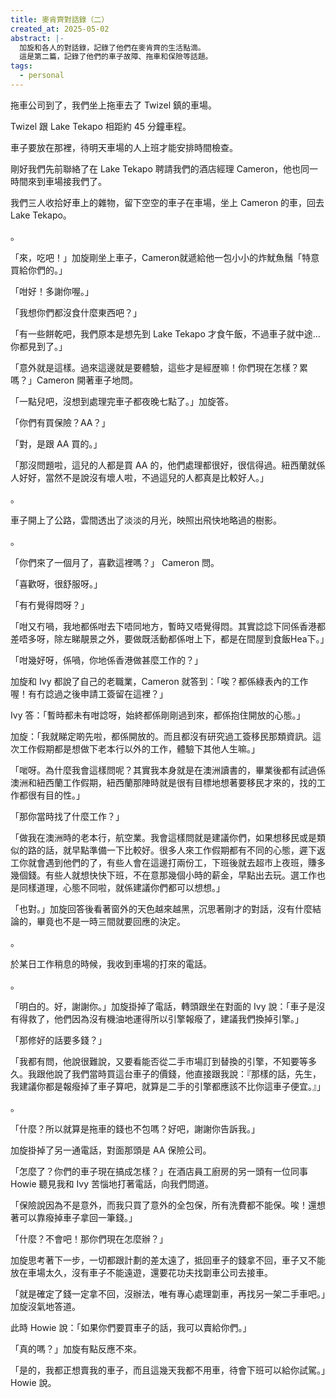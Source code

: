 ```yaml
---
title: 麥肯齊對話錄（二）
created_at: 2025-05-02
abstract: |-
  加旋和各人的對話錄，記錄了他們在麥肯齊的生活點滴。
  這是第二篇，記錄了他們的車子故障、拖車和保險等話題。
tags:
  - personal
---
```


拖車公司到了，我們坐上拖車去了 Twizel 鎮的車場。

Twizel 跟 Lake Tekapo 相距約 45 分鐘車程。

車子要放在那裡，待明天車場的人上班才能安排時間檢查。

剛好我們先前聯絡了在 Lake Tekapo 聘請我們的酒店經理 Cameron，他也同一時間來到車場接我們了。

我們三人收拾好車上的雜物，留下空空的車子在車場，坐上 Cameron 的車，回去 Lake Tekapo。

。

「來，吃吧！」加旋剛坐上車子，Cameron就遞給他一包小小的炸魷魚鬚「特意買給你們的。」

「咁好！多謝你喔。」

「我想你們都沒食什麼東西吧？」

「有一些餅乾吧，我們原本是想先到 Lake Tekapo 才食午飯，不過車子就中途...你都見到了。」

「意外就是這樣。過來這邊就是要體驗，這些才是經歴嘛！你們現在怎樣？累嗎？」Cameron 開著車子地問。

「一點兒吧，沒想到處理完車子都夜晚七點了。」加旋答。

「你們有買保險？AA？」

「對，是跟 AA 買的。」

「那沒問題啦，這兒的人都是買 AA 的，他們處理都很好，很信得過。紐西蘭就係人好好，當然不是說沒有壞人啦，不過這兒的人都真是比較好人。」

。

車子開上了公路，雲間透出了淡淡的月光，映照出飛快地略過的樹影。

。

「你們來了一個月了，喜歡這裡嗎？」 Cameron 問。

「喜歡呀，很舒服呀。」

「有冇覺得悶呀？」

「咁又冇喎，我地都係咁去下唔同地方，暫時又唔覺得悶。其實諗諗下同係香港都差唔多呀，除左睇靚景之外，要做既活動都係咁上下，都是在間屋到食飯Hea下。」

「咁幾好呀，係喎，你地係香港做甚麼工作的？」

加旋和 Ivy 都說了自己的老職業，Cameron 就答到：「唉？都係綠表內的工作喔！有冇諗過之後申請工簽留在這裡？」

Ivy 答：「暫時都未有咁諗呀，始終都係剛剛過到來，都係抱住開放的心態。」

加旋：「我就睇定啲先啦，都係開放的。而且都沒有研究過工簽移民那類資訊。這次工作假期都是想做下老本行以外的工作，體驗下其他人生嘛。」

「啱呀。為什麼我會這樣問呢？其實我本身就是在澳洲讀書的，畢業後都有試過係澳洲和紐西蘭工作假期，紐西蘭那陣時就是很有目標地想著要移民才來的，找的工作都很有目的性。」

「那你當時找了什麼工作？」

「做我在澳洲時的老本行，航空業。我會這樣問就是建議你們，如果想移民或是類似的路的話，就早點準備一下比較好。很多人來工作假期都有不同的心態，遲下返工你就會遇到他們的了，有些人會在這邊打兩份工，下班後就去超市上夜班，賺多幾個錢。有些人就想快快下班，不在意那幾個小時的薪金，早點出去玩。選工作也是同樣道理，心態不同啦，就係建議你們都可以想想。」

「也對。」加旋回答後看著窗外的天色越來越黑，沉思著剛才的對話，沒有什麼結論的，畢竟也不是一時三間就要回應的決定。

。

於某日工作稍息的時候，我收到車場的打來的電話。

。

「明白的。好，謝謝你。」加旋掛掉了電話，轉頭跟坐在對面的 Ivy 說：「車子是沒有得救了，他們因為沒有機油地運得所以引擎報癈了，建議我們換掉引擎。」

「那修好的話要多錢？」

「我都有問，他說很難說，又要看能否從二手市場訂到替換的引擎，不知要等多久。我跟他說了我們當時買這台車子的價錢，他直接跟我說：『那樣的話，先生，我建議你都是報癈掉了車子算吧，就算是二手的引擎都應該不比你這車子便宜。』」

。

「什麼？所以就算是拖車的錢也不包嗎？好吧，謝謝你告訴我。」

加旋掛掉了另一通電話，對面那頭是 AA 保險公司。

「怎麼了？你們的車子現在搞成怎樣？」在酒店員工廚房的另一頭有一位同事 Howie 聽見我和 Ivy 苦惱地打著電話，向我們問道。

「保險說因為不是意外，而我只買了意外的全包保，所有洗費都不能保。唉！還想著可以靠癈掉車子拿回一筆錢。」

「什麼？不會吧！那你們現在怎麼辦？」

加旋思考著下一步，一切都跟計劃的差太遠了，抵回車子的錢拿不回，車子又不能放在車場太久，沒有車子不能遠遊，還要花功夫找劏車公司去接車。

「就是確定了錢一定拿不回，沒辦法，唯有專心處理劏車，再找另一架二手車吧。」加旋沒氣地答道。

此時 Howie 說：「如果你們要買車子的話，我可以賣給你們。」

「真的嗎？」加旋有點反應不來。

「是的，我都正想賣我的車子，而且這幾天我都不用車，待會下班可以給你試駕。」Howie 說。
